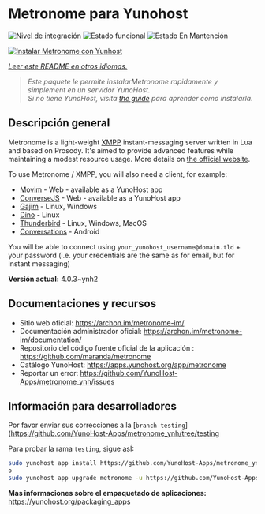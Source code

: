 <!--
Este archivo README esta generado automaticamente<https://github.com/YunoHost/apps/tree/master/tools/readme_generator>
No se debe editar a mano.
-->

# Metronome para Yunohost

[![Nivel de integración](https://dash.yunohost.org/integration/metronome.svg)](https://ci-apps.yunohost.org/ci/apps/metronome/) ![Estado funcional](https://ci-apps.yunohost.org/ci/badges/metronome.status.svg) ![Estado En Mantención](https://ci-apps.yunohost.org/ci/badges/metronome.maintain.svg)

[![Instalar Metronome con Yunhost](https://install-app.yunohost.org/install-with-yunohost.svg)](https://install-app.yunohost.org/?app=metronome)

*[Leer este README en otros idiomas.](./ALL_README.md)*

> *Este paquete le permite instalarMetronome rapidamente y simplement en un servidor YunoHost.*  
> *Si no tiene YunoHost, visita [the guide](https://yunohost.org/install) para aprender como instalarla.*

## Descripción general

Metronome is a light-weight [XMPP](https://en.wikipedia.org/wiki/XMPP) instant-messaging server written in Lua and based on Prosody. It's aimed to provide advanced features while maintaining a modest resource usage. More details on [the official website](https://archon.im/metronome-im/).

To use Metronome / XMPP, you will also need a client, for example:

- [Movim](https://movim.eu) - Web - available as a YunoHost app
- [ConverseJS](https://conversejs.org) - Web - available as a YunoHost app
- [Gajim](https://gajim.org/) - Linux, Windows
- [Dino](https://dino.im) - Linux
- [Thunderbird](https://www.thunderbird.net/fr/) - Linux, Windows, MacOS
- [Conversations](https://conversations.im/) - Android

You will be able to connect using `your_yunohost_username@domain.tld` + your password (i.e. your credentials are the same as for email, but for instant messaging)


**Versión actual:** 4.0.3~ynh2
## Documentaciones y recursos

- Sitio web oficial: <https://archon.im/metronome-im/>
- Documentación administrador oficial: <https://archon.im/metronome-im/documentation/>
- Repositorio del código fuente oficial de la aplicación : <https://github.com/maranda/metronome>
- Catálogo YunoHost: <https://apps.yunohost.org/app/metronome>
- Reportar un error: <https://github.com/YunoHost-Apps/metronome_ynh/issues>

## Información para desarrolladores

Por favor enviar sus correcciones a la [`branch testing`](https://github.com/YunoHost-Apps/metronome_ynh/tree/testing

Para probar la rama `testing`, sigue asÍ:

```bash
sudo yunohost app install https://github.com/YunoHost-Apps/metronome_ynh/tree/testing --debug
o
sudo yunohost app upgrade metronome -u https://github.com/YunoHost-Apps/metronome_ynh/tree/testing --debug
```

**Mas informaciones sobre el empaquetado de aplicaciones:** <https://yunohost.org/packaging_apps>
